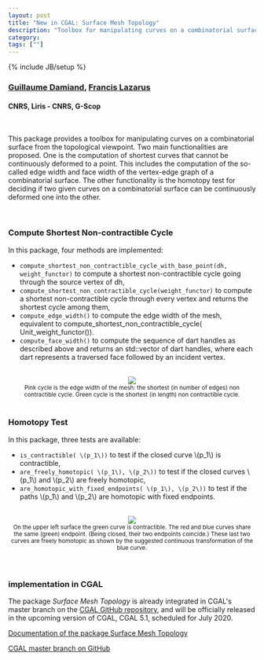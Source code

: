 ```yaml
---
layout: post
title: "New in CGAL: Surface Mesh Topology"
description: "Toolbox for manipulating curves on a combinatorial surface from the topological viewpoint"
category:
tags: [""]
---
```

{% include JB/setup %}

<h3><a href="https://perso.liris.cnrs.fr/guillaume.damiand/index.php?lang=en">Guillaume Damiand</a>, <a href="https://pagesperso.g-scop.grenoble-inp.fr/~lazarusf/">Francis Lazarus</a></h3>
<h4>CNRS, Liris - CNRS, G-Scop</h4>

<br>

<p>This package provides a toolbox for manipulating curves on a combinatorial surface from the topological viewpoint. Two main functionalities are proposed. One is the computation of shortest curves that cannot be continuously deformed to a point. This includes the computation of the so-called edge width and face width of the vertex-edge graph of a combinatorial surface. The other functionality is the homotopy test for deciding if two given curves on a combinatorial surface can be continuously deformed one into the other.<p>

<br>

<h3>Compute Shortest Non-contractible Cycle</h3>

<p>In this package, four methods are implemented:</p>

<ul>
<li><code>compute_shortest_non_contractible_cycle_with_base_point(dh, weight_functor)</code> to compute a shortest non-contractible cycle going through the source vertex of dh,</li>
<li><code>compute_shortest_non_contractible_cycle(weight_functor)</code> to compute a shortest non-contractible cycle through every vertex and returns the shortest cycle among them,</li>
<li><code>compute_edge_width()</code> to compute the edge width of the mesh, equivalent to compute_shortest_non_contractible_cycle( Unit_weight_functor()).</li>
<li><code>compute_face_width()</code> to compute the sequence of dart handles as described above and returns an std::vector of dart handles, where each dart represents a traversed face followed by an incident vertex.</li>
</ul>

<br>
<div style="text-align:center;">
  <a href="../../../../images/edge-width.png"><img src="../../../../images/edge-width.png" style="max-width:95%"/></a><br>
  <small>Pink cycle is the edge width of the mesh: the shortest (in number of edges) non contractible cycle. Green cycle is the shortest (in length) non contractible cycle. </small>
</div>
<br>

<h3>Homotopy Test</h3>

<p>In this package, three tests are available:</p>
<ul>
<li><code>is_contractible( \(p_1\))</code> to test if the closed curve \(p_1\) is contractible,</li>
<li><code>are_freely_homotopic( \(p_1\), \(p_2\))</code> to test if the closed curves \(p_1\) and \(p_2\) are freely homotopic,</li>
<li><code>are_homotopic_with_fixed_endpoints( \(p_1\), \(p_2\))</code> to test if the paths \(p_1\) and \(p_2\) are homotopic with fixed endpoints.</li>
</ul>

<br>
<div style="text-align:center;">
  <a href="../../../../images/free-vs-fixed-endpoints.svg"><img src="../../../../images/free-vs-fixed-endpoints.svg" style="max-width:95%"/></a><br>
  <small>On the upper left surface the green curve is contractible. The red and blue curves share the same (green) endpoint. (Being closed, their two endpoints coincide.) These last two curves are freely homotopic as shown by the suggested continuous transformation of the blue curve.</small>
</div>
<br>

<br>

<h3>implementation in CGAL</h3>

<p>The package <em>Surface Mesh Topology</em> is already integrated in CGAL's master branch
on the <a href="https://github.com/CGAL/cgal/">CGAL GitHub repository</a>, and will be
officially released in the upcoming version of CGAL, CGAL 5.1, scheduled for July 2020.</p>

<i class="glyphicon glyphicon-book"></i>
<a href="https://cgal.geometryfactory.com/CGAL/doc/master/Surface_mesh_topology/index.html">Documentation of the package Surface Mesh Topology</a> <br>

<i class="glyphicon glyphicon-download"></i>
<a href="https://github.com/CGAL/cgal/tree/master">CGAL master branch on GitHub</a>
